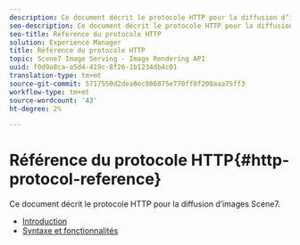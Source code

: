 ```yaml
---
description: Ce document décrit le protocole HTTP pour la diffusion d’images Scene7.
seo-description: Ce document décrit le protocole HTTP pour la diffusion d’images Scene7.
seo-title: Référence du protocole HTTP
solution: Experience Manager
title: Référence du protocole HTTP
topic: Scene7 Image Serving - Image Rendering API
uuid: f0d9a8ca-a5d4-419c-8f26-1b1234db4c01
translation-type: tm+mt
source-git-commit: 5717550d2dea8ec086875e770ff8f200aaa75ff3
workflow-type: tm+mt
source-wordcount: '43'
ht-degree: 2%

---
```



# Référence du protocole HTTP{#http-protocol-reference}

Ce document décrit le protocole HTTP pour la diffusion d’images Scene7.

* [Introduction](/help/aem-is-ir-api/is-api/http-ref/image-serving-api-ref/c-http-protocol-reference/c-introduction/c-introduction.md)
* [Syntaxe et fonctionnalités](/help/aem-is-ir-api/is-api/http-ref/image-serving-api-ref/c-http-protocol-reference/c-syntax-and-features/c-syntax-and-features.md)
